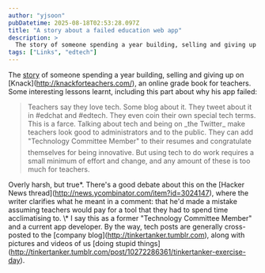 ```yaml
---
author: "yjsoon"
pubDatetime: 2025-08-18T02:53:28.097Z
title: "A story about a failed education web app"
description: >
  The story of someone spending a year building, selling and giving up on [Knack](http://knackforteachers.com/), an online grade book for teachers. Some...
tags: ["Links", "edtech"]
---
```






The [story](http://blog.studiofellow.com/2011/09/21/reboot-relaunch-redesign-pivot-sunset-shutter-the-knack-a-web-app-story/) of someone spending a year building, selling and giving up on \[Knack\](http://knackforteachers.com/), an online grade book for teachers. Some interesting lessons learnt, including this part about why his app failed:

> Teachers say they love tech. Some blog about it. They tweet about it in #edchat and #edtech. They even coin their own special tech terms. This is a farce. Talking about tech and being on \_the Twitter\_ make teachers look good to administrators and to the public. They can add "Technology Committee Member" to their resumes and congratulate themselves for being innovative. But using tech to do work requires a small minimum of effort and change, and any amount of these is too much for teachers.

Overly harsh, but true\*. There's a good debate about this on the \[Hacker News thread\](http://news.ycombinator.com/item?id=3024147), where the writer clarifies what he meant in a comment: that he'd made a mistake assuming teachers would pay for a tool that they had to spend time acclimatising to. \\\* I say this as a former "Technology Committee Member" and a current app developer. By the way, tech posts are generally cross-posted to the \[company blog\](http://tinkertanker.tumblr.com), along with pictures and videos of us \[doing stupid things\](http://tinkertanker.tumblr.com/post/10272286361/tinkertanker-exercise-day).